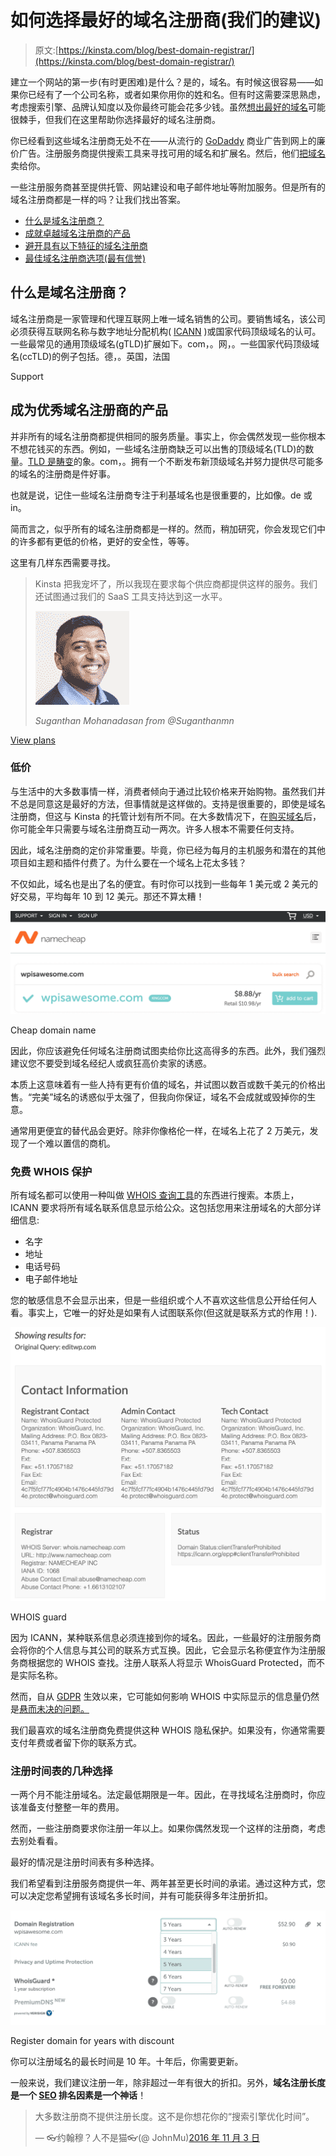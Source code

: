 # 如何选择最好的域名注册商(我们的建议)

> 原文:[https://kinsta.com/blog/best-domain-registrar/](https://kinsta.com/blog/best-domain-registrar/)

建立一个网站的第一步(有时更困难)是什么？是的，域名。有时候这很容易——如果你已经有了一个公司名称，或者如果你用你的姓和名。但有时这需要深思熟虑，考虑搜索引擎、品牌认知度以及你最终可能会花多少钱。虽然[想出最好的域名](https://kinsta.com/blog/choose-domain-name/)可能很棘手，但我们在这里帮助你选择最好的域名注册商。

你已经看到这些域名注册商无处不在——从流行的 [GoDaddy](https://kinsta.com/godaddy-alternative/) 商业广告到网上的廉价广告。注册服务商提供搜索工具来寻找可用的域名和扩展名。然后，他们[把域名](https://kinsta.com/blog/how-to-sell-a-domain-name/)卖给你。

一些注册服务商甚至提供托管、网站建设和电子邮件地址等附加服务。但是所有的域名注册商都是一样的吗？让我们找出答案。

*   [什么是域名注册商？](#what-is-domain-registrar)
*   [成就卓越域名注册商的产品](#domain-registrar-offerings)
*   [避开具有以下特征的域名注册商](#domain-registrar-avoid)
*   [最佳域名注册商选项(最有信誉)](#best-domain-registrar-options)

## 什么是域名注册商？

域名注册商是一家管理和代理互联网上唯一域名销售的公司。要销售域名，该公司必须获得互联网名称与数字地址分配机构( [ICANN](https://www.icann.org/) )或国家代码顶级域名的认可。一些最常见的通用顶级域名(gTLD)扩展如下。com，。网，。一些国家代码顶级域名(ccTLD)的例子包括。德，。英国，法国

Support

## 成为优秀域名注册商的产品

并非所有的域名注册商都提供相同的服务质量。事实上，你会偶然发现一些你根本不想花钱买的东西。例如，一些域名注册商缺乏可以出售的顶级域名(TLD)的数量。[TLD 是畴变](https://kinsta.com/knowledgebase/what-is-a-tld/)的象。com，。拥有一个不断发布新顶级域名并努力提供尽可能多的域名的注册商是件好事。

也就是说，记住一些域名注册商专注于利基域名也是很重要的，比如像。de 或 in。

简而言之，似乎所有的域名注册商都是一样的。然而，稍加研究，你会发现它们中的许多都有更低的价格，更好的安全性，等等。

这里有几样东西需要寻找。

<link rel="stylesheet" href="https://kinsta.com/wp-content/themes/kinsta/dist/components/ctas/cta-mini.css?ver=2e932b8aba3918bfb818">



> Kinsta 把我宠坏了，所以我现在要求每个供应商都提供这样的服务。我们还试图通过我们的 SaaS 工具支持达到这一水平。
> 
> <footer class="wp-block-kinsta-client-quote__footer">
> 
> ![](img/60f15faa5735bd2437bf9dada5ee9192.png)
> 
> <cite class="wp-block-kinsta-client-quote__cite">Suganthan Mohanadasan from @Suganthanmn</cite></footer>

[View plans](https://kinsta.com/plans/)

### 低价

与生活中的大多数事情一样，消费者倾向于通过比较价格来开始购物。虽然我们并不总是同意这是最好的方法，但事情就是这样做的。支持是很重要的，即使是域名注册商，但这与 Kinsta 的托管计划有所不同。在大多数情况下，在[购买域名](https://kinsta.com/blog/how-much-does-a-domain-name-cost/)后，你可能全年只需要与域名注册商互动一两次。许多人根本不需要任何支持。

因此，域名注册商的定价非常重要。毕竟，你已经为每月的主机服务和潜在的其他项目如主题和插件付费了。为什么要在一个域名上花太多钱？

不仅如此，域名也是出了名的便宜。有时你可以找到一些每年 1 美元或 2 美元的好交易，平均每年 10 到 12 美元。那还不算太糟！

![Cheap domain name](img/963968c8244f8844061e5c07668af7a2.png)

Cheap domain name



因此，你应该避免任何域名注册商试图卖给你比这高得多的东西。此外，我们强烈建议您不要受到域名经纪人或疯狂高价卖家的诱惑。

本质上这意味着有一些人持有更有价值的域名，并试图以数百或数千美元的价格出售。“完美”域名的诱惑似乎太强了，但我向你保证，域名不会成就或毁掉你的生意。

通常用更便宜的替代品会更好。除非你像格伦一样，在域名上花了 2 万美元，发现了一个难以置信的商机。

### 免费 WHOIS 保护

所有域名都可以使用一种叫做 [WHOIS 查询工具](https://whois.icann.org/en)的东西进行搜索。本质上，ICANN 要求将所有域名联系信息显示给公众。这包括您用来注册域名的大部分详细信息:

*   名字
*   地址
*   电话号码
*   电子邮件地址

您的敏感信息不会显示出来，但是一些组织或个人不喜欢这些信息公开给任何人看。事实上，它唯一的好处是如果有人试图联系你(但这就是联系方式的作用！).

![WHOIS guard](img/1143d4bc34f41f04e0c492ec848eb4ed.png)

WHOIS guard



因为 ICANN，某种联系信息必须连接到你的域名。因此，一些最好的注册服务商会将你的个人信息与其公司的联系方式互换。因此，它会显示名称便宜作为注册服务商根据您的 WHOIS 查找。注册人联系人将显示 WhoisGuard Protected，而不是实际名称。

然而，自从 [GDPR](https://kinsta.com/blog/wordpress-gdpr-compliance/) 生效以来，它可能如何影响 WHOIS 中实际显示的信息量仍然是[悬而未决的问题。](https://www.lexology.com/library/detail.aspx?g=e8f0ac10-7e57-466e-8194-86ca9e02e15b)

我们最喜欢的域名注册商免费提供这种 WHOIS 隐私保护。如果没有，你通常需要支付年费或者留下你的联系方式。

### 注册时间表的几种选择

一两个月不能注册域名。法定最低期限是一年。因此，在寻找域名注册商时，你应该准备支付整整一年的费用。

然而，一些注册商要求你注册一年以上。如果你偶然发现一个这样的注册商，考虑去别处看看。

最好的情况是注册时间表有多种选择。

我们希望看到注册服务商提供一年、两年甚至更长时间的承诺。通过这种方式，您可以决定您希望拥有该域名多长时间，并有可能获得多年注册折扣。

![Register domain for years with discount](img/a8eac183aeff30bc60ec29add13a087e.png)

Register domain for years with discount



你可以注册域名的最长时间是 10 年。十年后，你需要更新。

一般来说，我们建议注册一年，除非超过一年有很大的折扣。另外，**域名注册长度是一个 [SEO](https://kinsta.com/blog/what-does-seo-stand-for/) 排名因素是一个神话**！

> 大多数注册商不提供注册长度。这不是你想花你的“搜索引擎优化时间”。
> 
> — 👓约翰穆？人不是猫👓(@ JohnMu)[2016 年 11 月 3 日](https://twitter.com/JohnMu/status/794275121091510280?ref_src=twsrc%5Etfw)